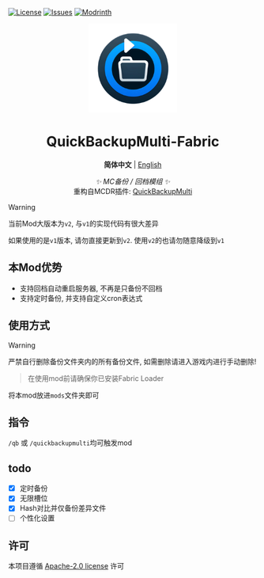 [![License](https://img.shields.io/github/license/SkyDynamic/QuickBackupM-Fabric.svg)](https://www.apache.org/licenses/LICENSE-2.0)
[![Issues](https://img.shields.io/github/issues/SkyDynamic/QuickBackupM-Fabric.svg)](https://github.com/SkyDynamic/QuickBackupM-Fabric/issues)
[![Modrinth](https://img.shields.io/modrinth/dt/DgWBIBY5?label=Modrinth%20Downloads)](https://modrinth.com/mod/quickbackupmulti)

<div align="center">
<a><img src="./indexImg.png" width="180" height="180" alt="Logo"></a>
</div>
<div align="center">

# QuickBackupMulti-Fabric

**简体中文** | [English](README_EN.MD)

_✨ MC备份 / 回档模组 ✨_  
重构自MCDR插件: [QuickBackupMulti](https://github.com/TISUnion/QuickBackupM)

</div>

> [!WARNING]  
> 当前Mod大版本为`v2`, 与`v1`的实现代码有很大差异  
> 
> 如果使用的是`v1`版本, 请勿直接更新到`v2`. 使用`v2`的也请勿随意降级到`v1`

[//]: # (> 本 Mod 对于客户端单人游戏兼容性较差，使用时请谨慎，若造成存档损坏本 Mod 不负任何责任)

## 本Mod优势
- 支持回档自动重启服务器, 不再是只备份不回档
- 支持定时备份, 并支持自定义cron表达式

## 使用方式
> [!WARNING]  
> 严禁自行删除备份文件夹内的所有备份文件, 如需删除请进入游戏内进行手动删除! 

> 在使用mod前请确保你已安装Fabric Loader

将本mod放进`mods`文件夹即可

## 指令
`/qb` 或 `/quickbackupmulti`均可触发mod

## todo
- [x] 定时备份
- [x] 无限槽位
- [x] Hash对比并仅备份差异文件
- [ ] 个性化设置

## 许可
本项目遵循 [Apache-2.0 license](https://www.apache.org/licenses/LICENSE-2.0) 许可
